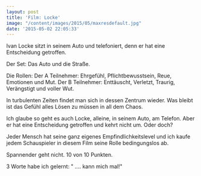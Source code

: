 ```yaml
---
layout: post
title: 'Film: Locke'
image: "/content/images/2015/05/maxresdefault.jpg"
date: '2015-05-02 22:05:33'
---
```


Ivan Locke sitzt in seinem Auto und telefoniert, denn er hat eine Entscheidung getroffen. 

Der Set: 
Das Auto und die Straße. 

Die Rollen:
Der A Teilnehmer: Ehrgefühl, Pflichtbewusstsein, Reue, Emotionen und Mut. 
Der B Teilnehmer: Enttäuscht, Verletzt, Traurig, Verängstigt und voller Wut.

In turbulenten Zeiten findet man sich in dessen Zentrum wieder.
Was bleibt ist das Gefühl alles Lösen zu müssen in all dem Chaos.

Ich glaube so geht es auch Locke, alleine, in seinem Auto, am Telefon.
Aber er hat eine Entscheidung getroffen und kehrt nicht um. Oder doch?

Jeder Mensch hat seine ganz eigenes Empfindlichkeitslevel und ich kaufe jedem Schauspieler in diesem Film seine Rolle bedingungslos ab.

Spannender geht nicht.
10 von 10 Punkten.

3 Worte habe ich gelernt: " .... kann mich mal!"




